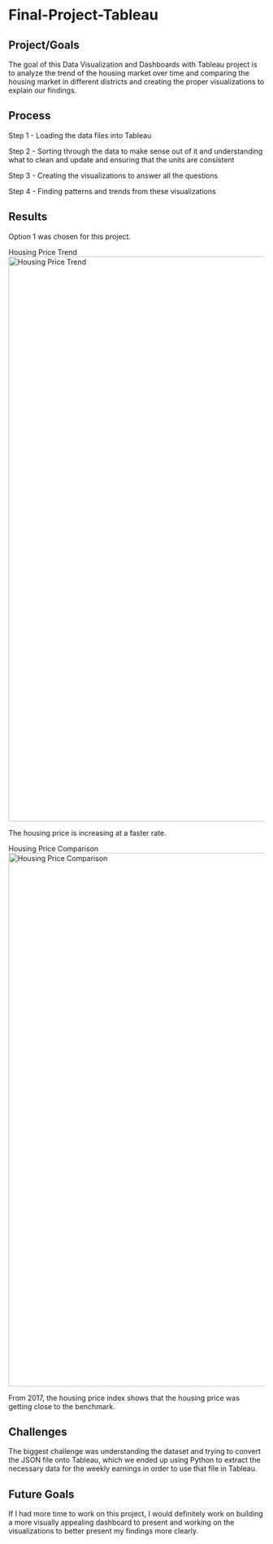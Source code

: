 # Final-Project-Tableau

## Project/Goals
The goal of this Data Visualization and Dashboards with Tableau project is to analyze the trend of the housing market over time and comparing the housing market in different districts and creating the proper visualizations to explain our findings.

## Process
Step 1 - Loading the data files into Tableau

Step 2 - Sorting through the data to make sense out of it and understanding what to clean and update and ensuring that the units are consistent

Step 3 - Creating the visualizations to answer all the questions

Step 4 - Finding patterns and trends from these visualizations
 
## Results
Option 1 was chosen for this project.

Housing Price Trend
<img width="1113" alt="Housing Price Trend" src="https://github.com/selwynreu/Final-Project-Tableau/assets/140371106/01b57171-7900-4c95-8ab7-3d005f877e04">

The housing price is increasing at a faster rate.


Housing Price Comparison
<img width="1051" alt="Housing Price Comparison" src="https://github.com/selwynreu/Final-Project-Tableau/assets/140371106/95bb51f9-6f0f-4ebb-a354-8b2e70209070">

From 2017, the housing price index shows that the housing price was getting close to the benchmark.









## Challenges 
The biggest challenge was understanding the dataset and trying to convert the JSON file onto Tableau, which we ended up using Python to extract the necessary data for the weekly earnings in order to use that file in Tableau.

## Future Goals
If I had more time to work on this project, I would definitely work on building a more visually appealing dashboard to present and working on the visualizations to better present my findings more clearly.
